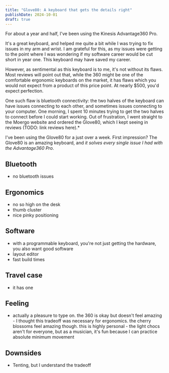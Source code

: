 ```yaml
---
title: "Glove80: A keyboard that gets the details right"
publishDate: 2024-10-01
draft: true
---
```


For about a year and half, I've been using the Kinesis Advantage360 Pro.

It's a great keyboard, and helped me quite a bit while I was trying to fix
issues in my arm and wrist. I am grateful for this, as my issues were getting to
the point where I was wondering if my software career would be cut short in year
one. This keyboard may have saved my career.

However, as sentimental as this keyboard is to me, it's not without its flaws.
Most reviews will point out that, while the 360 might be one of the comfortable
ergonomic keyboards on the market, it has flaws which you would not expect from
a product of this price point. At nearly $500, you'd expect perfection.

One such flaw is bluetooth connectivity: the two halves of the keyboard can have
issues connecting to each other, and sometimes issues connecting to your
computer. One morning, I spent 10 minutes trying to get the two halves to
connect before I could start working. Out of frustration, I went straight to the
Moergo website and ordered the Glove80, which I kept seeing in reviews (TODO:
link reviews here).*

I've been using the Glove80 for a just over a week. First impression? The
Glove80 is an amazing keyboard, and *it solves every single issue I had with
the Advantage360 Pro*.

## Bluetooth

- no bluetooth issues

## Ergonomics

- no so high on the desk
- thumb cluster
- nice pinky positioning

## Software

- with a programmable keyboard, you're not just getting the hardware, you also
  want good software
- layout editor
- fast build times

## Travel case

- it has one

## Feeling

- actually a pleasure to type on. the 360 is okay but doesn't feel amazing - I
  thought this tradeoff was necessary for ergonomics. the cherry blossoms feel
  amazing though. this is highly personal - the light chocs aren't for everyone,
  but as a musician, it's fun because I can practice absolute minimum movement

## Downsides

- Tenting, but I understand the tradeoff

